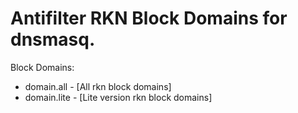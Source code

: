 # Antifilter RKN Block Domains for dnsmasq.
Block Domains:

- domain.all - [All rkn block domains]
- domain.lite - [Lite version rkn block domains]
